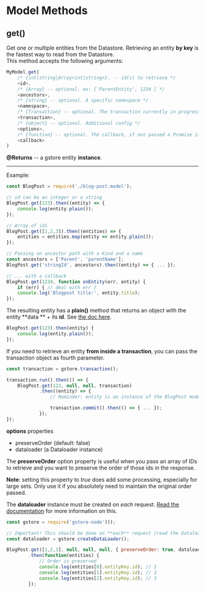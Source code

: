 # Model Methods

## get\(\)

Get one or multiple entities from the Datastore. Retrieving an entity **by key** is the fastest way to read from the Datastore.  
This method accepts the following arguments:

```js
MyModel.get(
    /* {int|string|Array<int|string>}. -- id(s) to retrieve */
    <id>,
    /* {Array} -- optional. ex: ['ParentEntity', 1234 ] */
    <ancestors>,
    /* {string} -- optional. A specific namespace */
    <namespace>,
    /* {Transaction} -- optional. The transaction currently in progress */
    <transaction>,
    /* {object} -- optional. Additional config */
    <options>,
    /* {function} -- optional. The callback, if not passed a Promise is returned */
    <callback>
)
```

**@Returns** -- a gstore entity **instance**.

---

Example:

```js
const BlogPost = require('./blog-post.model');

// id can be an integer or a string
BlogPost.get(123).then((entity) => {
    console.log(entity.plain());
});

// Array of ids
BlogPost.get([1,2,3]).then((entities) => {
    entities = entities.map(entity => entity.plain());
});

// Passing an ancestor path with a Kind and a name
const ancestors = ['Parent', 'parentName'];
BlogPost.get('stringId', ancestors).then((entity) => { ... });

// ... with a callback
BlogPost.get(1234, function onEntity(err, entity) {
    if (err) { // deal with err }
    console.log('Blogpost title:', entity.title);
});
```

The resulting entity has a **plain\(\)** method that returns an object with the entity **data ** + its **id**. See [the doc here](../entity/methods/plain.md).

```js
BlogPost.get(123).then(entity) {
    console.log(entity.plain());
});
```

If you need to retrieve an entity **from inside a transaction**, you can pass the transaction object as fourth parameter.

```js
const transaction = gstore.transaction();

transaction.run().then(() => {
    BlogPost.get(123, null, null, transaction)
            .then((entity) => {
                // Reminder: entity is an instance of the BlogPost model with all its properties & methods

                transaction.commit().then(() => { ... });
            });
});
```

**options** properties

* preserveOrder \(default: false\)
* dataloader \(a Dataloader instance\)

The **preserveOrder** option property is useful when you pass an array of IDs to retrieve and you want to preserve the order of those ids in the response.

**Note**: setting this property to _true_ does add some processing, especially for large sets. Only use it if you absolutely need to maintain the original order passed.

The **dataloader** instance must be created on _each_ request. [Read the documentation](/dataloader.md) for more information on this.

```js
const gstore = require('gstore-node')();

// Important! This should be done on **each** request (read the Dataloader documentation)
const dataloader = gstore.createDataLoader();

BlogPost.get([1,2,3], null, null, null, { preserveOrder: true, dataloader })
        .then(function(entities) {
            // Order is preserved
            console.log(entities[0].entityKey.id); // 1
            console.log(entities[1].entityKey.id); // 2
            console.log(entities[2].entityKey.id); // 3
        });
```



